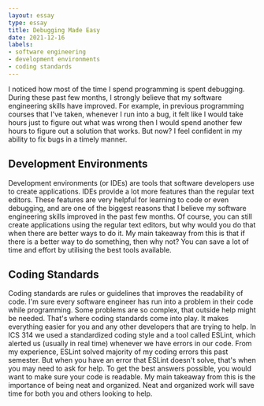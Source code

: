 ```yaml
---
layout: essay
type: essay
title: Debugging Made Easy
date: 2021-12-16
labels:
- software engineering
- development environments
- coding standards
---
```

I noticed how most of the time I spend programming is spent debugging. During these past few months, I strongly believe that my software engineering skills have improved. For example, in previous programming courses that I've taken, whenever I run into a bug, it felt like I would take  hours just to figure out what was wrong then I would spend another few hours to figure out a solution that works. But now? I feel confident in my ability to fix bugs in a timely manner.

## Development Environments
Development environments (or IDEs) are tools that software developers use to create applications. IDEs provide a lot more features than the regular text editors. These features are very helpful for learning to code or even debugging, and are one of the biggest reasons that I believe my software engineering skills improved in the past few months. Of course, you can still create applications using the regular text editors, but why would you do that when there are better ways to do it. My main takeaway from this is that if there is a better way to do something, then why not? You can save a lot of time and effort by utilising the best tools available.

## Coding Standards
Coding standards are rules or guidelines that improves the readability of code. I'm sure every software engineer has run into a problem in their code while programming. Some problems are so complex, that outside help might be needed. That's where coding standards come into play. It makes everything easier for you and any other developers that are trying to help. In ICS 314 we used a standardized coding style and a tool called ESLint, which alerted us (usually in real time) whenever we have errors in our code. From my experience, ESLint solved majority of my coding errors this past semester. But when you have an error that ESLint doesn't solve, that's when you may need to ask for help. To get the best answers possible, you would want to make sure your code is readable. My main takeaway from this is the importance of being neat and organized. Neat and organized work will save time for both you and others looking to help.